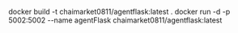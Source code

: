 



docker build -t chaimarket0811/agentflask:latest .
docker run -d -p 5002:5002 --name agentFlask chaimarket0811/agentflask:latest 